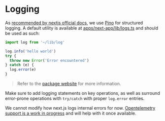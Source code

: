 # Logging

As [recommended by nextjs official docs](https://nextjs.org/docs/going-to-production#logging), we use [Pino](https://www.npmjs.com/package/pino) for structured logging. A default utility is available at [apps/next-app/lib/logs.ts](lib/log.ts) and should be used as such:

```js
import log from '~/lib/log'

log.info('hello world')
try {
  throw new Error('Error encountered')
} catch (e) {
  log.error(e)
}
```

> Refer to the [package website](https://getpino.io/) for more information.

Make sure to add logging statements on key operations, as well as surround error-prone operations with `try/catch` with proper `log.error` entries.

We cannot modify how next.js logs internal errors for now. [Opentelemetry support is a work in progress](https://github.com/vercel/next.js/issues/4808#issuecomment-921104147) and will help with it once available.
